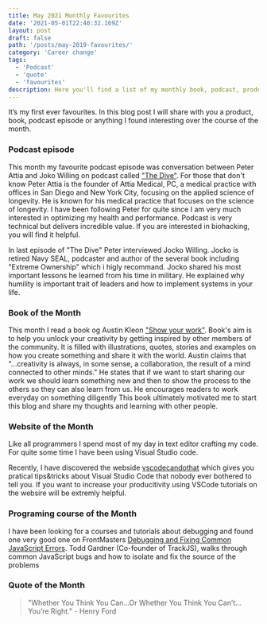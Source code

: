```yaml
---
title: May 2021 Monthly Favourites
date: '2021-05-01T22:40:32.169Z'
layout: post
draft: false
path: '/posts/may-2019-favourites/'
category: 'Career change'
tags:
  - 'Podcast'
  - 'quote'
  - 'favourites'
description: Here you'll find a list of my monthly book, podcast, products and courses favourites.
---
```


It’s my first ever favourites. In this blog post I will share with you a product, book, podcast episode or anything I found interesting over the course of the month.

### Podcast episode

This month my favourite podcast episode was conversation between Peter Attia and Joko Willing on podcast called ["The Dive"](https://peterattiamd.com/jockowillink1/). For those that don't know Peter Attia is the founder of Attia Medical, PC, a medical practice with offices in San Diego and New York City, focusing on the applied science of longevity. He is known for his medical practice that focuses on the science of longevity. I have been following Peter for quite since I am very much interested in optimizing my health and performance. Podcast is very technical but delivers incredible value. If you are interested in biohacking, you will find it helpful.

In last episode of "The Dive" Peter interviewed Jocko Willing. Jocko is retired Navy SEAL, podcaster and author of the several book including "Extreme Ownership" which i higly recommand. Jocko shared his most important lessons he learned from his time in military. He explained why humility is important trait of leaders and how to implement systems in your life.

### Book of the Month

This month I read a book og Austin Kleon ["Show your work"](https://www.goodreads.com/book/show/18290401-show-your-work). Book's aim is to help you unlock your creativity by getting inspired by other members of the community. It is filled with illustrations, quotes, stories and examples on how you create something and share it with the world. Austin claims that "...creativity is always, in some sense, a collaboration, the result of a mind connected to other minds." He states that if we want to start sharing our work we should learn something new and then to show the process to the others so they can also learn from us. He encourages readers to work everyday on something diligently
This book ultimately motivated me to start this blog and share my thoughts and learning with other people.

### Website of the Month

Like all programmers I spend most of my day in text editor crafting my code. For quite some time I have been using Visual Studio code.

Recently, I have discovered the webside [vscodecandothat](https://vscodecandothat.com/) which gives you pratical tips&tricks about Visual Studio Code that nobody ever bothered to tell you. If you want to increase your producitivity using VSCode tutorials on the websire will be extremly helpful.

### Programing course of the Month

I have been looking for a courses and tutorials about debugging and found one very good one on FrontMasters [Debugging and Fixing Common JavaScript Errors](https://frontendmasters.com/courses/debugging-javascript/). Todd Gardner (Co-founder of TrackJS), walks through common JavaScript bugs and how to isolate and fix the source of the problems

### Quote of the Month

> "Whether You Think You Can…Or Whether You Think You Can’t…You’re Right." - Henry Ford
